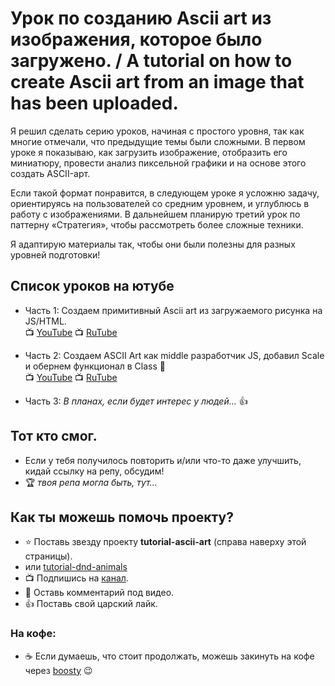 # Урок по созданию Ascii art из изображения, которое было загружено. / A tutorial on how to create Ascii art from an image that has been uploaded.

Я решил сделать серию уроков, начиная с простого уровня, так как многие отмечали, что предыдущие темы были сложными. В первом уроке я показываю, как загрузить изображение, отобразить его миниатюру, провести анализ пиксельной графики и на основе этого создать ASCII-арт.

Если такой формат понравится, в следующем уроке я усложню задачу, ориентируясь на пользователей со средним уровнем, и углублюсь в работу с изображениями. В дальнейшем планирую третий урок по паттерну «Стратегия», чтобы рассмотреть более сложные техники.

Я адаптирую материалы так, чтобы они были полезны для разных уровней подготовки!

## Список уроков на ютубе
- Часть 1: Создаем примитивный Ascii art из загружаемого рисунка на JS/HTML.<br>
  :tv: [YouTube](https://youtu.be/EZ8h0VKDyds)
  :tv: [RuTube](https://rutube.ru/video/2ccd748afb31ca3a03d345303f7163aa)
  
- Часть 2: Создаем ASCII Art как middle разработчик JS, добавил Scale и обернем функционал в Class 🎨 <br>
  :tv: [YouTube](https://youtu.be/NEGuqihT2Rg)
  :tv: [RuTube](https://rutube.ru/video/a480de709c511f5933fddb3238150ea8)

- Часть 3: _В планах, если будет интерес у людей..._ 👍

## Тот кто смог.
- Если у тебя получилось повторить и/или что-то даже улучшить, кидай ссылку на репу, обсудим!
- 🏆 _твоя репа могла быть, тут..._

## Как ты можешь помочь проекту?
- ⭐️ Поставь звезду проекту **tutorial-ascii-art** (справа наверху этой страницы).
- или [tutorial-dnd-animals](https://github.com/yesworld/tutorial-dnd-animals)
- :tv: Подпишись на [канал](https://www.youtube.com/channel/UCRWYGOCWalOGOXnzqJd2MbQ).
- 💬 Оставь комментарий под видео.
- 👍 Поставь свой царский лайк.

### На кофе:
- ☕️ Если думаешь, что стоит продолжать, можешь закинуть на кофе через [boosty](https://boosty.to/dev_yesworld) 😉
